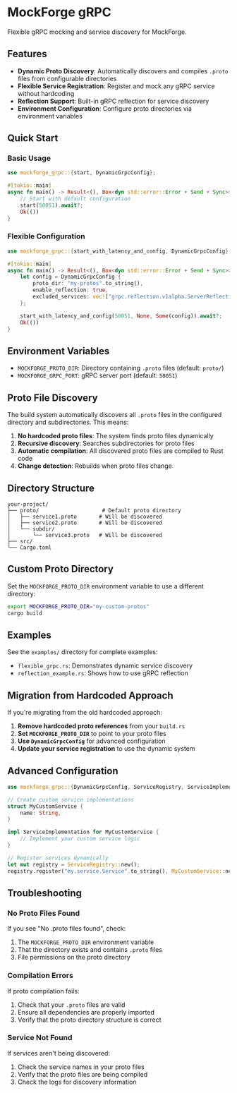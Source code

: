 # MockForge gRPC

Flexible gRPC mocking and service discovery for MockForge.

## Features

- **Dynamic Proto Discovery**: Automatically discovers and compiles `.proto` files from configurable directories
- **Flexible Service Registration**: Register and mock any gRPC service without hardcoding
- **Reflection Support**: Built-in gRPC reflection for service discovery
- **Environment Configuration**: Configure proto directories via environment variables

## Quick Start

### Basic Usage

```rust
use mockforge_grpc::{start, DynamicGrpcConfig};

#[tokio::main]
async fn main() -> Result<(), Box<dyn std::error::Error + Send + Sync>> {
    // Start with default configuration
    start(50051).await?;
    Ok(())
}
```

### Flexible Configuration

```rust
use mockforge_grpc::{start_with_latency_and_config, DynamicGrpcConfig};

#[tokio::main]
async fn main() -> Result<(), Box<dyn std::error::Error + Send + Sync>> {
    let config = DynamicGrpcConfig {
        proto_dir: "my-protos".to_string(),
        enable_reflection: true,
        excluded_services: vec!["grpc.reflection.v1alpha.ServerReflection".to_string()],
    };

    start_with_latency_and_config(50051, None, Some(config)).await?;
    Ok(())
}
```

## Environment Variables

- `MOCKFORGE_PROTO_DIR`: Directory containing `.proto` files (default: `proto/`)
- `MOCKFORGE_GRPC_PORT`: gRPC server port (default: `50051`)

## Proto File Discovery

The build system automatically discovers all `.proto` files in the configured directory and subdirectories. This means:

1. **No hardcoded proto files**: The system finds proto files dynamically
2. **Recursive discovery**: Searches subdirectories for proto files
3. **Automatic compilation**: All discovered proto files are compiled to Rust code
4. **Change detection**: Rebuilds when proto files change

## Directory Structure

```
your-project/
├── proto/                    # Default proto directory
│   ├── service1.proto       # Will be discovered
│   ├── service2.proto       # Will be discovered
│   └── subdir/
│       └── service3.proto   # Will be discovered
├── src/
└── Cargo.toml
```

## Custom Proto Directory

Set the `MOCKFORGE_PROTO_DIR` environment variable to use a different directory:

```bash
export MOCKFORGE_PROTO_DIR="my-custom-protos"
cargo build
```

## Examples

See the `examples/` directory for complete examples:

- `flexible_grpc.rs`: Demonstrates dynamic service discovery
- `reflection_example.rs`: Shows how to use gRPC reflection

## Migration from Hardcoded Approach

If you're migrating from the old hardcoded approach:

1. **Remove hardcoded proto references** from your `build.rs`
2. **Set `MOCKFORGE_PROTO_DIR`** to point to your proto files
3. **Use `DynamicGrpcConfig`** for advanced configuration
4. **Update your service registration** to use the dynamic system

## Advanced Configuration

```rust
use mockforge_grpc::{DynamicGrpcConfig, ServiceRegistry, ServiceImplementation};

// Create custom service implementations
struct MyCustomService {
    name: String,
}

impl ServiceImplementation for MyCustomService {
    // Implement your custom service logic
}

// Register services dynamically
let mut registry = ServiceRegistry::new();
registry.register("my.service.Service".to_string(), MyCustomService::new());
```

## Troubleshooting

### No Proto Files Found

If you see "No .proto files found", check:

1. The `MOCKFORGE_PROTO_DIR` environment variable
2. That the directory exists and contains `.proto` files
3. File permissions on the proto directory

### Compilation Errors

If proto compilation fails:

1. Check that your `.proto` files are valid
2. Ensure all dependencies are properly imported
3. Verify that the proto directory structure is correct

### Service Not Found

If services aren't being discovered:

1. Check the service names in your proto files
2. Verify that the proto files are being compiled
3. Check the logs for discovery information

